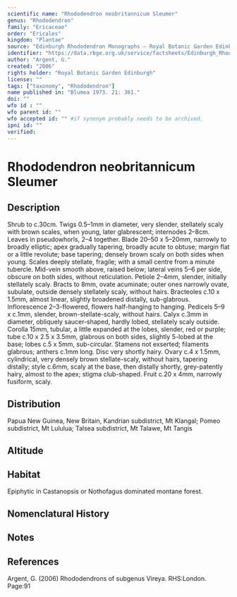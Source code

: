 ```yaml
---
scientific name: "Rhododendron neobritannicum Sleumer"
genus: "Rhododendron"
family: "Ericaceae"
order: "Ericales"
kingdom: "Plantae"
source: "Edinburgh Rhododendron Monographs – Royal Botanic Garden Edinburgh"
identifier: "https://data.rbge.org.uk/service/factsheets/Edinburgh_Rhododendron_Monographs.xhtml"
author: "Argent, G."
created: "2006"
rights holder: "Royal Botanic Garden Edinburgh"
license: ""
tags: ["taxonomy", "Rhododendron"]
name published in: "Blumea 1973. 21: 361."
doi: ""
wfo id : ""
wfo parent id: ""
wfo accepted id: "" #if synonym probably needs to be archived.                      
ipni id: ""
verified:
---
```


                       

# Rhododendron neobritannicum Sleumer

## Description
Shrub to c.30cm. Twigs 0.5–1mm in diameter, very slender, stellately scaly with brown scales, when young, later glabrescent; internodes 2–8cm. Leaves in pseudo­whorls, 2–4 together. Blade 20–50 x 5–20mm, narrowly to broadly elliptic; apex gradually tapering, broadly acute to obtuse; margin flat or a little revolute; base tapering; densely brown scaly on both sides when young. Scales deeply stellate, fragile; with a small centre from a minute tubercle. Mid-vein smooth above, raised below; lateral veins 5–6 per side, obscure on both sides, without reticulation. Petiole 2–4mm, slender, initially stellately scaly. Bracts to 8mm, ovate acuminate; outer ones narrowly ovate, subulate, outside densely stellately scaly, without hairs. Bracteoles c.10 x 1.5mm, almost linear, slightly broadened distally, sub-glabrous. Inflorescence 2–3-flowered, flowers half-hanging to hanging. Pedicels 5–9 x c.1mm, slender, brown-stellate-scaly, without hairs. Calyx c.3mm in diameter, obliquely saucer-shaped, hardly lobed, stellately scaly outside. Corolla 15mm, tubular, a little expanded at the lobes, slender, red or purple; tube c.10 x 2.5 x 3.5mm, glabrous on both sides, slightly 5-lobed at the base; lobes c.5 x 5mm, sub-circular. Stamens not exserted; filaments glabrous; anthers c.1mm long. Disc very shortly hairy. Ovary c.4 x 1.5mm, cylindrical, very densely brown stellate-scaly, without hairs, tapering distally; style c.6mm, scaly at the base, then distally shortly, grey-patently hairy, almost to the apex; stigma club-shaped. Fruit c.20 x 4mm, narrowly fusiform, scaly.

## Distribution
Papua New Guinea, New Britain, Kandrian subdistrict, Mt Klangal; Pomeo subdistrict, Mt Lululua; Talsea subdistrict, Mt Talawe, Mt Tangis

## Altitude


## Habitat
Epiphytic in Castanopsis or Notho­fagus dominated montane forest.

## Nomenclatural History

                       
## Notes


## References

Argent, G. (2006) Rhododendrons of subgenus Vireya. RHS:London. Page:91
